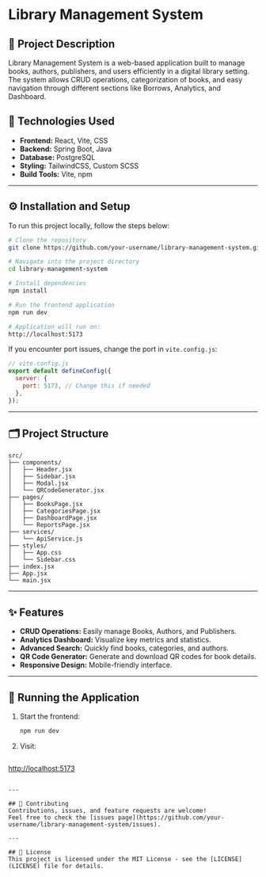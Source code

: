 # Library Management System

## 📌 Project Description

Library Management System is a web-based application built to manage books, authors, publishers, and users efficiently in a digital library setting. The system allows CRUD operations, categorization of books, and easy navigation through different sections like Borrows, Analytics, and Dashboard.

## 🚀 Technologies Used

* **Frontend:** React, Vite, CSS 
* **Backend:** Spring Boot, Java
* **Database:** PostgreSQL
* **Styling:** TailwindCSS, Custom SCSS
* **Build Tools:** Vite, npm

---

## ⚙️ Installation and Setup

To run this project locally, follow the steps below:

```bash
# Clone the repository
git clone https://github.com/your-username/library-management-system.git

# Navigate into the project directory
cd library-management-system

# Install dependencies
npm install

# Run the frontend application
npm run dev

# Application will run on:
http://localhost:5173
```

If you encounter port issues, change the port in `vite.config.js`:

```js
// vite.config.js
export default defineConfig({
  server: {
    port: 5173, // Change this if needed
  },
});
```

---

## 🗂️ Project Structure

```
src/
├── components/
│   ├── Header.jsx
│   ├── Sidebar.jsx
│   ├── Modal.jsx
│   └── QRCodeGenerator.jsx
├── pages/
│   ├── BooksPage.jsx
│   ├── CategoriesPage.jsx
│   ├── DashboardPage.jsx
│   └── ReportsPage.jsx
├── services/
│   └── ApiService.js
├── styles/
│   ├── App.css
│   └── Sidebar.css
├── index.jsx
├── App.jsx
└── main.jsx
```

---

## ✨ Features

* **CRUD Operations:** Easily manage Books, Authors, and Publishers.
* **Analytics Dashboard:** Visualize key metrics and statistics.
* **Advanced Search:** Quickly find books, categories, and authors.
* **QR Code Generator:** Generate and download QR codes for book details.
* **Responsive Design:** Mobile-friendly interface.

---

## 🚀 Running the Application

1. Start the frontend:

   ```bash
   npm run dev
   ```

2. Visit:

   ```
   ```

[http://localhost:5173](http://localhost:5173)

```

---

## 🤝 Contributing
Contributions, issues, and feature requests are welcome!
Feel free to check the [issues page](https://github.com/your-username/library-management-system/issues).

---

## 📝 License
This project is licensed under the MIT License - see the [LICENSE](LICENSE) file for details.

```

